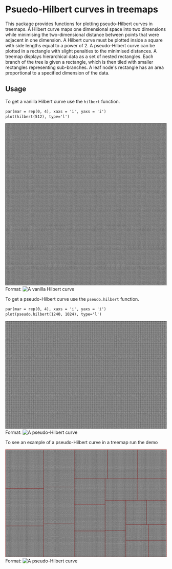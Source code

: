 Psuedo-Hilbert curves in treemaps
=================================

This package provides functions for plotting pseudo-Hilbert curves in treemaps. A Hilbert curve maps one dimensional space into two dimensions while minimising the two-dimensional distance between points that were adjacent in one dimension. A Hilbert curve must be plotted inside a square with side lengths equal to a power of 2. A pseudo-Hilbert curve can be plotted in a rectangle with slight penalties to the minimised distances. A treemap displays hierarchical data as a set of nested rectangles. Each branch of the tree is given a rectangle, which is then tiled with smaller rectangles representing sub-branches. A leaf node's rectangle has an area proportional to a specified dimension of the data.

Usage
-----

To get a vanilla Hilbert curve use the `hilbert` function.

```{r}
par(mar = rep(0, 4), xaxs = 'i', yaxs = 'i')
plot(hilbert(512), type='l')
```

![Hilbert Curve](images/hilbert.png)
Format: ![A vanilla Hilbert curve](url)

To get a pseudo-Hilbert curve use the `pseudo.hilbert` function.

```{r}
par(mar = rep(0, 4), xaxs = 'i', yaxs = 'i')
plot(pseudo.hilbert(1240, 1024), type='l')
```

![Pseudo-Hilbert Curve](images/pseudo-hilbert.png)
Format: ![A pseudo-Hilbert curve](url)

To see an example of a pseudo-Hilbert curve in a treemap run the demo

![Pseudo-Hilbert Curve](images/hilbert_in_treemap.png)
Format: ![A pseudo-Hilbert curve](url)

